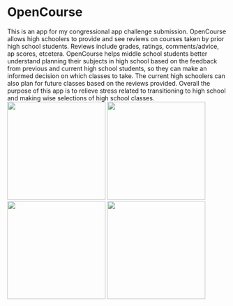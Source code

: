 # OpenCourse
This is an app for my congressional app challenge submission. OpenCourse allows high schoolers to provide and see reviews on courses taken by prior high school students. Reviews include grades, ratings, comments/advice, ap scores, etcetera. OpenCourse helps middle school students better understand planning their subjects in high school based on the feedback from previous and current high school students, so they can make an informed decision on which classes to take. The current high schoolers can also plan for future classes based on the reviews provided. Overall the purpose of this app is to relieve stress related to transitioning to high school and making wise selections of high school classes.
<img src='https://user-images.githubusercontent.com/82910597/215368194-0f2e9e47-6e38-4fd5-9cfb-1e20351237e3.PNG' width='225'>
<img src='https://user-images.githubusercontent.com/82910597/215368218-4e13a2c3-65b5-40e0-b51d-68c4a8109552.PNG' width='225'>
<img src='https://user-images.githubusercontent.com/82910597/215368209-1f0329c6-d5a8-41b4-9a1b-43c15ae41bbd.PNG' width='225'>
<img src='https://user-images.githubusercontent.com/82910597/215368168-e9aa09aa-6a46-4bf8-8b15-ed5d44d6f3d2.PNG' width='225'>

